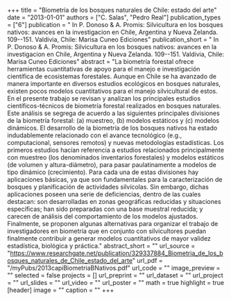 +++
title = "Biometría de los bosques naturales de  Chile: estado del arte"
date = "2013-01-01"
authors = ["C. Salas", "Pedro Real"]
publication_types = ["6"]
publication = " In P. Donoso & A. Promis: Silvicultura en los bosques nativos: avances en  la investigacion en Chile, Argentina y Nueva Zelanda.  109--151. Valdivia, Chile: Marisa Cuneo Ediciones"
publication_short = " In P. Donoso & A. Promis: Silvicultura en los bosques nativos: avances en  la investigacion en Chile, Argentina y Nueva Zelanda.  109--151. Valdivia, Chile: Marisa Cuneo Ediciones"
abstract = "La biometría forestal ofrece herramientas cuantitativas de apoyo para el manejo e investigación científica de ecosistemas forestales. Aunque en Chile se ha avanzado de manera importante en diversos estudios ecológicos en bosques naturales, existen pocos modelos cuantitativos para el manejo silvicultural de estos. En el presente trabajo se revisan y analizan los principales estudios científicos-técnicos de biometría forestal realizados en bosques naturales. Este análisis se segrega de acuerdo a las siguientes principales divisiones de la biometría forestal: (a) muestreo, (b) modelos estáticos y (c) modelos dinámicos. El desarrollo de la biometría de los bosques nativos ha estado indudablemente relacionado con el avance tecnológico (e.g., computacional, sensores remotos) y nuevas metodologías estadísticas. Los primeros estudios hacían referencia a estudios relacionados principalmente con muestreo (los denominados inventarios forestales) y modelos estáticos (de volumen y altura-diámetro), para pasar paulatinamente a modelos de tipo dinámico (crecimiento). Para cada una de estas divisiones hay aplicaciones básicas, ya que son fundamentales para la caracterización de bosques y planificación de actividades silvícolas. Sin embargo, dichas aplicaciones poseen una serie de deficiencias, dentro de las cuales destacan: son desarrolladas en zonas geográficas reducidas y situaciones específicas; han sido preparadas con una base muestral reducida; y carecen de análisis del comportamiento de los modelos ajustados. Finalmente, se proponen algunas alternativas para organizar el trabajo de investigadores en biometría que en conjunto con silvicultores puedan finalmente contribuir a generar modelos cuantitativos de mayor validez estadística, biológica y práctica."
abstract_short = ""
url_source = "https://www.researchgate.net/publication/329337884_Biometria_de_los_bosques_naturales_de_Chile_estado_del_arte"
url_pdf = "/myPubs/2013capiBiometriaBNativos.pdf"
url_code = ""
image_preview = ""
selected = false
projects = []
url_preprint = ""
url_dataset = ""
url_project = ""
url_slides = ""
url_video = ""
url_poster = ""
math = true
highlight = true
[header]
image = ""
caption = ""
+++
